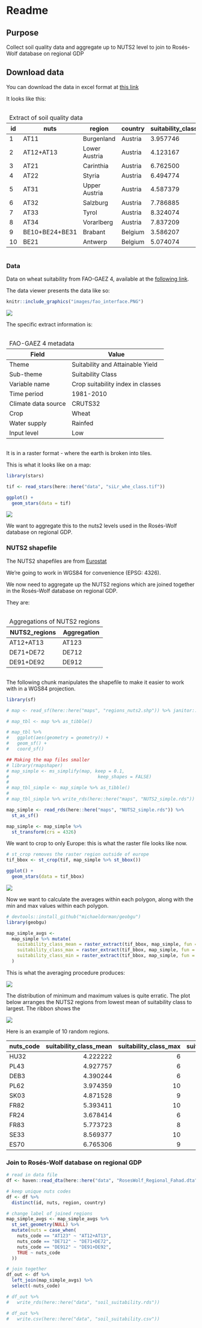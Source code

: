 Readme
================

## Purpose

Collect soil quality data and aggregate up to NUTS2 level to join to
Rosés-Wolf database on regional GDP

## Download data

You can download the data in excel format at [this
link](data/soil_suitability.xlsx)

It looks like this:

<div id="qbasgzimwk" style="overflow-x:auto;overflow-y:auto;width:auto;height:auto;">
  <style>html {
  font-family: -apple-system, BlinkMacSystemFont, 'Segoe UI', Roboto, Oxygen, Ubuntu, Cantarell, 'Helvetica Neue', 'Fira Sans', 'Droid Sans', Arial, sans-serif;
}

#qbasgzimwk .gt_table {
  display: table;
  border-collapse: collapse;
  margin-left: auto;
  margin-right: auto;
  color: #333333;
  font-size: 16px;
  font-weight: normal;
  font-style: normal;
  background-color: #FFFFFF;
  width: auto;
  border-top-style: solid;
  border-top-width: 2px;
  border-top-color: #A8A8A8;
  border-right-style: none;
  border-right-width: 2px;
  border-right-color: #D3D3D3;
  border-bottom-style: solid;
  border-bottom-width: 2px;
  border-bottom-color: #A8A8A8;
  border-left-style: none;
  border-left-width: 2px;
  border-left-color: #D3D3D3;
}

#qbasgzimwk .gt_heading {
  background-color: #FFFFFF;
  text-align: center;
  border-bottom-color: #FFFFFF;
  border-left-style: none;
  border-left-width: 1px;
  border-left-color: #D3D3D3;
  border-right-style: none;
  border-right-width: 1px;
  border-right-color: #D3D3D3;
}

#qbasgzimwk .gt_title {
  color: #333333;
  font-size: 125%;
  font-weight: initial;
  padding-top: 4px;
  padding-bottom: 4px;
  padding-left: 5px;
  padding-right: 5px;
  border-bottom-color: #FFFFFF;
  border-bottom-width: 0;
}

#qbasgzimwk .gt_subtitle {
  color: #333333;
  font-size: 85%;
  font-weight: initial;
  padding-top: 0;
  padding-bottom: 6px;
  padding-left: 5px;
  padding-right: 5px;
  border-top-color: #FFFFFF;
  border-top-width: 0;
}

#qbasgzimwk .gt_bottom_border {
  border-bottom-style: solid;
  border-bottom-width: 2px;
  border-bottom-color: #D3D3D3;
}

#qbasgzimwk .gt_col_headings {
  border-top-style: solid;
  border-top-width: 2px;
  border-top-color: #D3D3D3;
  border-bottom-style: solid;
  border-bottom-width: 2px;
  border-bottom-color: #D3D3D3;
  border-left-style: none;
  border-left-width: 1px;
  border-left-color: #D3D3D3;
  border-right-style: none;
  border-right-width: 1px;
  border-right-color: #D3D3D3;
}

#qbasgzimwk .gt_col_heading {
  color: #333333;
  background-color: #FFFFFF;
  font-size: 100%;
  font-weight: normal;
  text-transform: inherit;
  border-left-style: none;
  border-left-width: 1px;
  border-left-color: #D3D3D3;
  border-right-style: none;
  border-right-width: 1px;
  border-right-color: #D3D3D3;
  vertical-align: bottom;
  padding-top: 5px;
  padding-bottom: 6px;
  padding-left: 5px;
  padding-right: 5px;
  overflow-x: hidden;
}

#qbasgzimwk .gt_column_spanner_outer {
  color: #333333;
  background-color: #FFFFFF;
  font-size: 100%;
  font-weight: normal;
  text-transform: inherit;
  padding-top: 0;
  padding-bottom: 0;
  padding-left: 4px;
  padding-right: 4px;
}

#qbasgzimwk .gt_column_spanner_outer:first-child {
  padding-left: 0;
}

#qbasgzimwk .gt_column_spanner_outer:last-child {
  padding-right: 0;
}

#qbasgzimwk .gt_column_spanner {
  border-bottom-style: solid;
  border-bottom-width: 2px;
  border-bottom-color: #D3D3D3;
  vertical-align: bottom;
  padding-top: 5px;
  padding-bottom: 5px;
  overflow-x: hidden;
  display: inline-block;
  width: 100%;
}

#qbasgzimwk .gt_group_heading {
  padding-top: 8px;
  padding-bottom: 8px;
  padding-left: 5px;
  padding-right: 5px;
  color: #333333;
  background-color: #FFFFFF;
  font-size: 100%;
  font-weight: initial;
  text-transform: inherit;
  border-top-style: solid;
  border-top-width: 2px;
  border-top-color: #D3D3D3;
  border-bottom-style: solid;
  border-bottom-width: 2px;
  border-bottom-color: #D3D3D3;
  border-left-style: none;
  border-left-width: 1px;
  border-left-color: #D3D3D3;
  border-right-style: none;
  border-right-width: 1px;
  border-right-color: #D3D3D3;
  vertical-align: middle;
}

#qbasgzimwk .gt_empty_group_heading {
  padding: 0.5px;
  color: #333333;
  background-color: #FFFFFF;
  font-size: 100%;
  font-weight: initial;
  border-top-style: solid;
  border-top-width: 2px;
  border-top-color: #D3D3D3;
  border-bottom-style: solid;
  border-bottom-width: 2px;
  border-bottom-color: #D3D3D3;
  vertical-align: middle;
}

#qbasgzimwk .gt_from_md > :first-child {
  margin-top: 0;
}

#qbasgzimwk .gt_from_md > :last-child {
  margin-bottom: 0;
}

#qbasgzimwk .gt_row {
  padding-top: 8px;
  padding-bottom: 8px;
  padding-left: 5px;
  padding-right: 5px;
  margin: 10px;
  border-top-style: solid;
  border-top-width: 1px;
  border-top-color: #D3D3D3;
  border-left-style: none;
  border-left-width: 1px;
  border-left-color: #D3D3D3;
  border-right-style: none;
  border-right-width: 1px;
  border-right-color: #D3D3D3;
  vertical-align: middle;
  overflow-x: hidden;
}

#qbasgzimwk .gt_stub {
  color: #333333;
  background-color: #FFFFFF;
  font-size: 100%;
  font-weight: initial;
  text-transform: inherit;
  border-right-style: solid;
  border-right-width: 2px;
  border-right-color: #D3D3D3;
  padding-left: 5px;
  padding-right: 5px;
}

#qbasgzimwk .gt_stub_row_group {
  color: #333333;
  background-color: #FFFFFF;
  font-size: 100%;
  font-weight: initial;
  text-transform: inherit;
  border-right-style: solid;
  border-right-width: 2px;
  border-right-color: #D3D3D3;
  padding-left: 5px;
  padding-right: 5px;
  vertical-align: top;
}

#qbasgzimwk .gt_row_group_first td {
  border-top-width: 2px;
}

#qbasgzimwk .gt_summary_row {
  color: #333333;
  background-color: #FFFFFF;
  text-transform: inherit;
  padding-top: 8px;
  padding-bottom: 8px;
  padding-left: 5px;
  padding-right: 5px;
}

#qbasgzimwk .gt_first_summary_row {
  border-top-style: solid;
  border-top-color: #D3D3D3;
}

#qbasgzimwk .gt_first_summary_row.thick {
  border-top-width: 2px;
}

#qbasgzimwk .gt_last_summary_row {
  padding-top: 8px;
  padding-bottom: 8px;
  padding-left: 5px;
  padding-right: 5px;
  border-bottom-style: solid;
  border-bottom-width: 2px;
  border-bottom-color: #D3D3D3;
}

#qbasgzimwk .gt_grand_summary_row {
  color: #333333;
  background-color: #FFFFFF;
  text-transform: inherit;
  padding-top: 8px;
  padding-bottom: 8px;
  padding-left: 5px;
  padding-right: 5px;
}

#qbasgzimwk .gt_first_grand_summary_row {
  padding-top: 8px;
  padding-bottom: 8px;
  padding-left: 5px;
  padding-right: 5px;
  border-top-style: double;
  border-top-width: 6px;
  border-top-color: #D3D3D3;
}

#qbasgzimwk .gt_striped {
  background-color: rgba(128, 128, 128, 0.05);
}

#qbasgzimwk .gt_table_body {
  border-top-style: solid;
  border-top-width: 2px;
  border-top-color: #D3D3D3;
  border-bottom-style: solid;
  border-bottom-width: 2px;
  border-bottom-color: #D3D3D3;
}

#qbasgzimwk .gt_footnotes {
  color: #333333;
  background-color: #FFFFFF;
  border-bottom-style: none;
  border-bottom-width: 2px;
  border-bottom-color: #D3D3D3;
  border-left-style: none;
  border-left-width: 2px;
  border-left-color: #D3D3D3;
  border-right-style: none;
  border-right-width: 2px;
  border-right-color: #D3D3D3;
}

#qbasgzimwk .gt_footnote {
  margin: 0px;
  font-size: 90%;
  padding-left: 4px;
  padding-right: 4px;
  padding-left: 5px;
  padding-right: 5px;
}

#qbasgzimwk .gt_sourcenotes {
  color: #333333;
  background-color: #FFFFFF;
  border-bottom-style: none;
  border-bottom-width: 2px;
  border-bottom-color: #D3D3D3;
  border-left-style: none;
  border-left-width: 2px;
  border-left-color: #D3D3D3;
  border-right-style: none;
  border-right-width: 2px;
  border-right-color: #D3D3D3;
}

#qbasgzimwk .gt_sourcenote {
  font-size: 90%;
  padding-top: 4px;
  padding-bottom: 4px;
  padding-left: 5px;
  padding-right: 5px;
}

#qbasgzimwk .gt_left {
  text-align: left;
}

#qbasgzimwk .gt_center {
  text-align: center;
}

#qbasgzimwk .gt_right {
  text-align: right;
  font-variant-numeric: tabular-nums;
}

#qbasgzimwk .gt_font_normal {
  font-weight: normal;
}

#qbasgzimwk .gt_font_bold {
  font-weight: bold;
}

#qbasgzimwk .gt_font_italic {
  font-style: italic;
}

#qbasgzimwk .gt_super {
  font-size: 65%;
}

#qbasgzimwk .gt_footnote_marks {
  font-style: italic;
  font-weight: normal;
  font-size: 75%;
  vertical-align: 0.4em;
}

#qbasgzimwk .gt_asterisk {
  font-size: 100%;
  vertical-align: 0;
}

#qbasgzimwk .gt_indent_1 {
  text-indent: 5px;
}

#qbasgzimwk .gt_indent_2 {
  text-indent: 10px;
}

#qbasgzimwk .gt_indent_3 {
  text-indent: 15px;
}

#qbasgzimwk .gt_indent_4 {
  text-indent: 20px;
}

#qbasgzimwk .gt_indent_5 {
  text-indent: 25px;
}
</style>
  <table class="gt_table">
  <thead class="gt_header">
    <tr>
      <td colspan="7" class="gt_heading gt_title gt_font_normal gt_bottom_border" style>Extract of soil quality data</td>
    </tr>
    
  </thead>
  <thead class="gt_col_headings">
    <tr>
      <th class="gt_col_heading gt_columns_bottom_border gt_right" rowspan="1" colspan="1" scope="col">id</th>
      <th class="gt_col_heading gt_columns_bottom_border gt_left" rowspan="1" colspan="1" scope="col">nuts</th>
      <th class="gt_col_heading gt_columns_bottom_border gt_left" rowspan="1" colspan="1" scope="col">region</th>
      <th class="gt_col_heading gt_columns_bottom_border gt_left" rowspan="1" colspan="1" scope="col">country</th>
      <th class="gt_col_heading gt_columns_bottom_border gt_center" rowspan="1" colspan="1" scope="col">suitability_class_mean</th>
      <th class="gt_col_heading gt_columns_bottom_border gt_center" rowspan="1" colspan="1" scope="col">suitability_class_max</th>
      <th class="gt_col_heading gt_columns_bottom_border gt_center" rowspan="1" colspan="1" scope="col">suitability_class_min</th>
    </tr>
  </thead>
  <tbody class="gt_table_body">
    <tr><td class="gt_row gt_right">1</td>
<td class="gt_row gt_left">AT11</td>
<td class="gt_row gt_left">Burgenland</td>
<td class="gt_row gt_left">Austria</td>
<td class="gt_row gt_center">3.957746</td>
<td class="gt_row gt_center">10</td>
<td class="gt_row gt_center">2</td></tr>
    <tr><td class="gt_row gt_right">2</td>
<td class="gt_row gt_left">AT12+AT13</td>
<td class="gt_row gt_left">Lower Austria</td>
<td class="gt_row gt_left">Austria</td>
<td class="gt_row gt_center">4.123167</td>
<td class="gt_row gt_center">8</td>
<td class="gt_row gt_center">2</td></tr>
    <tr><td class="gt_row gt_right">3</td>
<td class="gt_row gt_left">AT21</td>
<td class="gt_row gt_left">Carinthia</td>
<td class="gt_row gt_left">Austria</td>
<td class="gt_row gt_center">6.762500</td>
<td class="gt_row gt_center">9</td>
<td class="gt_row gt_center">2</td></tr>
    <tr><td class="gt_row gt_right">4</td>
<td class="gt_row gt_left">AT22</td>
<td class="gt_row gt_left">Styria</td>
<td class="gt_row gt_left">Austria</td>
<td class="gt_row gt_center">6.494774</td>
<td class="gt_row gt_center">9</td>
<td class="gt_row gt_center">2</td></tr>
    <tr><td class="gt_row gt_right">5</td>
<td class="gt_row gt_left">AT31</td>
<td class="gt_row gt_left">Upper Austria</td>
<td class="gt_row gt_left">Austria</td>
<td class="gt_row gt_center">4.587379</td>
<td class="gt_row gt_center">9</td>
<td class="gt_row gt_center">2</td></tr>
    <tr><td class="gt_row gt_right">6</td>
<td class="gt_row gt_left">AT32</td>
<td class="gt_row gt_left">Salzburg</td>
<td class="gt_row gt_left">Austria</td>
<td class="gt_row gt_center">7.786885</td>
<td class="gt_row gt_center">9</td>
<td class="gt_row gt_center">2</td></tr>
    <tr><td class="gt_row gt_right">7</td>
<td class="gt_row gt_left">AT33</td>
<td class="gt_row gt_left">Tyrol</td>
<td class="gt_row gt_left">Austria</td>
<td class="gt_row gt_center">8.324074</td>
<td class="gt_row gt_center">9</td>
<td class="gt_row gt_center">5</td></tr>
    <tr><td class="gt_row gt_right">8</td>
<td class="gt_row gt_left">AT34</td>
<td class="gt_row gt_left">Vorarlberg</td>
<td class="gt_row gt_left">Austria</td>
<td class="gt_row gt_center">7.837209</td>
<td class="gt_row gt_center">9</td>
<td class="gt_row gt_center">5</td></tr>
    <tr><td class="gt_row gt_right">9</td>
<td class="gt_row gt_left">BE10+BE24+BE31</td>
<td class="gt_row gt_left">Brabant</td>
<td class="gt_row gt_left">Belgium</td>
<td class="gt_row gt_center">3.586207</td>
<td class="gt_row gt_center">6</td>
<td class="gt_row gt_center">2</td></tr>
    <tr><td class="gt_row gt_right">10</td>
<td class="gt_row gt_left">BE21</td>
<td class="gt_row gt_left">Antwerp</td>
<td class="gt_row gt_left">Belgium</td>
<td class="gt_row gt_center">5.074074</td>
<td class="gt_row gt_center">8</td>
<td class="gt_row gt_center">4</td></tr>
  </tbody>
  
  
</table>
</div>

### Data

Data on wheat suitability from FAO-GAEZ 4, available at the [following
link](https://gaez-data-portal-hqfao.hub.arcgis.com/pages/data-viewer).

The data viewer presents the data like so:

``` r
knitr::include_graphics("images/fao_interface.PNG")
```

![](images/fao_interface.PNG)

The specific extract information is:

<div id="jknymxclgl" style="overflow-x:auto;overflow-y:auto;width:auto;height:auto;">
  <style>html {
  font-family: -apple-system, BlinkMacSystemFont, 'Segoe UI', Roboto, Oxygen, Ubuntu, Cantarell, 'Helvetica Neue', 'Fira Sans', 'Droid Sans', Arial, sans-serif;
}

#jknymxclgl .gt_table {
  display: table;
  border-collapse: collapse;
  margin-left: auto;
  margin-right: auto;
  color: #333333;
  font-size: 16px;
  font-weight: normal;
  font-style: normal;
  background-color: #FFFFFF;
  width: auto;
  border-top-style: solid;
  border-top-width: 2px;
  border-top-color: #A8A8A8;
  border-right-style: none;
  border-right-width: 2px;
  border-right-color: #D3D3D3;
  border-bottom-style: solid;
  border-bottom-width: 2px;
  border-bottom-color: #A8A8A8;
  border-left-style: none;
  border-left-width: 2px;
  border-left-color: #D3D3D3;
}

#jknymxclgl .gt_heading {
  background-color: #FFFFFF;
  text-align: center;
  border-bottom-color: #FFFFFF;
  border-left-style: none;
  border-left-width: 1px;
  border-left-color: #D3D3D3;
  border-right-style: none;
  border-right-width: 1px;
  border-right-color: #D3D3D3;
}

#jknymxclgl .gt_title {
  color: #333333;
  font-size: 125%;
  font-weight: initial;
  padding-top: 4px;
  padding-bottom: 4px;
  padding-left: 5px;
  padding-right: 5px;
  border-bottom-color: #FFFFFF;
  border-bottom-width: 0;
}

#jknymxclgl .gt_subtitle {
  color: #333333;
  font-size: 85%;
  font-weight: initial;
  padding-top: 0;
  padding-bottom: 6px;
  padding-left: 5px;
  padding-right: 5px;
  border-top-color: #FFFFFF;
  border-top-width: 0;
}

#jknymxclgl .gt_bottom_border {
  border-bottom-style: solid;
  border-bottom-width: 2px;
  border-bottom-color: #D3D3D3;
}

#jknymxclgl .gt_col_headings {
  border-top-style: solid;
  border-top-width: 2px;
  border-top-color: #D3D3D3;
  border-bottom-style: solid;
  border-bottom-width: 2px;
  border-bottom-color: #D3D3D3;
  border-left-style: none;
  border-left-width: 1px;
  border-left-color: #D3D3D3;
  border-right-style: none;
  border-right-width: 1px;
  border-right-color: #D3D3D3;
}

#jknymxclgl .gt_col_heading {
  color: #333333;
  background-color: #FFFFFF;
  font-size: 100%;
  font-weight: normal;
  text-transform: inherit;
  border-left-style: none;
  border-left-width: 1px;
  border-left-color: #D3D3D3;
  border-right-style: none;
  border-right-width: 1px;
  border-right-color: #D3D3D3;
  vertical-align: bottom;
  padding-top: 5px;
  padding-bottom: 6px;
  padding-left: 5px;
  padding-right: 5px;
  overflow-x: hidden;
}

#jknymxclgl .gt_column_spanner_outer {
  color: #333333;
  background-color: #FFFFFF;
  font-size: 100%;
  font-weight: normal;
  text-transform: inherit;
  padding-top: 0;
  padding-bottom: 0;
  padding-left: 4px;
  padding-right: 4px;
}

#jknymxclgl .gt_column_spanner_outer:first-child {
  padding-left: 0;
}

#jknymxclgl .gt_column_spanner_outer:last-child {
  padding-right: 0;
}

#jknymxclgl .gt_column_spanner {
  border-bottom-style: solid;
  border-bottom-width: 2px;
  border-bottom-color: #D3D3D3;
  vertical-align: bottom;
  padding-top: 5px;
  padding-bottom: 5px;
  overflow-x: hidden;
  display: inline-block;
  width: 100%;
}

#jknymxclgl .gt_group_heading {
  padding-top: 8px;
  padding-bottom: 8px;
  padding-left: 5px;
  padding-right: 5px;
  color: #333333;
  background-color: #FFFFFF;
  font-size: 100%;
  font-weight: initial;
  text-transform: inherit;
  border-top-style: solid;
  border-top-width: 2px;
  border-top-color: #D3D3D3;
  border-bottom-style: solid;
  border-bottom-width: 2px;
  border-bottom-color: #D3D3D3;
  border-left-style: none;
  border-left-width: 1px;
  border-left-color: #D3D3D3;
  border-right-style: none;
  border-right-width: 1px;
  border-right-color: #D3D3D3;
  vertical-align: middle;
}

#jknymxclgl .gt_empty_group_heading {
  padding: 0.5px;
  color: #333333;
  background-color: #FFFFFF;
  font-size: 100%;
  font-weight: initial;
  border-top-style: solid;
  border-top-width: 2px;
  border-top-color: #D3D3D3;
  border-bottom-style: solid;
  border-bottom-width: 2px;
  border-bottom-color: #D3D3D3;
  vertical-align: middle;
}

#jknymxclgl .gt_from_md > :first-child {
  margin-top: 0;
}

#jknymxclgl .gt_from_md > :last-child {
  margin-bottom: 0;
}

#jknymxclgl .gt_row {
  padding-top: 8px;
  padding-bottom: 8px;
  padding-left: 5px;
  padding-right: 5px;
  margin: 10px;
  border-top-style: solid;
  border-top-width: 1px;
  border-top-color: #D3D3D3;
  border-left-style: none;
  border-left-width: 1px;
  border-left-color: #D3D3D3;
  border-right-style: none;
  border-right-width: 1px;
  border-right-color: #D3D3D3;
  vertical-align: middle;
  overflow-x: hidden;
}

#jknymxclgl .gt_stub {
  color: #333333;
  background-color: #FFFFFF;
  font-size: 100%;
  font-weight: initial;
  text-transform: inherit;
  border-right-style: solid;
  border-right-width: 2px;
  border-right-color: #D3D3D3;
  padding-left: 5px;
  padding-right: 5px;
}

#jknymxclgl .gt_stub_row_group {
  color: #333333;
  background-color: #FFFFFF;
  font-size: 100%;
  font-weight: initial;
  text-transform: inherit;
  border-right-style: solid;
  border-right-width: 2px;
  border-right-color: #D3D3D3;
  padding-left: 5px;
  padding-right: 5px;
  vertical-align: top;
}

#jknymxclgl .gt_row_group_first td {
  border-top-width: 2px;
}

#jknymxclgl .gt_summary_row {
  color: #333333;
  background-color: #FFFFFF;
  text-transform: inherit;
  padding-top: 8px;
  padding-bottom: 8px;
  padding-left: 5px;
  padding-right: 5px;
}

#jknymxclgl .gt_first_summary_row {
  border-top-style: solid;
  border-top-color: #D3D3D3;
}

#jknymxclgl .gt_first_summary_row.thick {
  border-top-width: 2px;
}

#jknymxclgl .gt_last_summary_row {
  padding-top: 8px;
  padding-bottom: 8px;
  padding-left: 5px;
  padding-right: 5px;
  border-bottom-style: solid;
  border-bottom-width: 2px;
  border-bottom-color: #D3D3D3;
}

#jknymxclgl .gt_grand_summary_row {
  color: #333333;
  background-color: #FFFFFF;
  text-transform: inherit;
  padding-top: 8px;
  padding-bottom: 8px;
  padding-left: 5px;
  padding-right: 5px;
}

#jknymxclgl .gt_first_grand_summary_row {
  padding-top: 8px;
  padding-bottom: 8px;
  padding-left: 5px;
  padding-right: 5px;
  border-top-style: double;
  border-top-width: 6px;
  border-top-color: #D3D3D3;
}

#jknymxclgl .gt_striped {
  background-color: rgba(128, 128, 128, 0.05);
}

#jknymxclgl .gt_table_body {
  border-top-style: solid;
  border-top-width: 2px;
  border-top-color: #D3D3D3;
  border-bottom-style: solid;
  border-bottom-width: 2px;
  border-bottom-color: #D3D3D3;
}

#jknymxclgl .gt_footnotes {
  color: #333333;
  background-color: #FFFFFF;
  border-bottom-style: none;
  border-bottom-width: 2px;
  border-bottom-color: #D3D3D3;
  border-left-style: none;
  border-left-width: 2px;
  border-left-color: #D3D3D3;
  border-right-style: none;
  border-right-width: 2px;
  border-right-color: #D3D3D3;
}

#jknymxclgl .gt_footnote {
  margin: 0px;
  font-size: 90%;
  padding-left: 4px;
  padding-right: 4px;
  padding-left: 5px;
  padding-right: 5px;
}

#jknymxclgl .gt_sourcenotes {
  color: #333333;
  background-color: #FFFFFF;
  border-bottom-style: none;
  border-bottom-width: 2px;
  border-bottom-color: #D3D3D3;
  border-left-style: none;
  border-left-width: 2px;
  border-left-color: #D3D3D3;
  border-right-style: none;
  border-right-width: 2px;
  border-right-color: #D3D3D3;
}

#jknymxclgl .gt_sourcenote {
  font-size: 90%;
  padding-top: 4px;
  padding-bottom: 4px;
  padding-left: 5px;
  padding-right: 5px;
}

#jknymxclgl .gt_left {
  text-align: left;
}

#jknymxclgl .gt_center {
  text-align: center;
}

#jknymxclgl .gt_right {
  text-align: right;
  font-variant-numeric: tabular-nums;
}

#jknymxclgl .gt_font_normal {
  font-weight: normal;
}

#jknymxclgl .gt_font_bold {
  font-weight: bold;
}

#jknymxclgl .gt_font_italic {
  font-style: italic;
}

#jknymxclgl .gt_super {
  font-size: 65%;
}

#jknymxclgl .gt_footnote_marks {
  font-style: italic;
  font-weight: normal;
  font-size: 75%;
  vertical-align: 0.4em;
}

#jknymxclgl .gt_asterisk {
  font-size: 100%;
  vertical-align: 0;
}

#jknymxclgl .gt_indent_1 {
  text-indent: 5px;
}

#jknymxclgl .gt_indent_2 {
  text-indent: 10px;
}

#jknymxclgl .gt_indent_3 {
  text-indent: 15px;
}

#jknymxclgl .gt_indent_4 {
  text-indent: 20px;
}

#jknymxclgl .gt_indent_5 {
  text-indent: 25px;
}
</style>
  <table class="gt_table">
  <thead class="gt_header">
    <tr>
      <td colspan="2" class="gt_heading gt_title gt_font_normal gt_bottom_border" style>FAO-GAEZ 4 metadata</td>
    </tr>
    
  </thead>
  <thead class="gt_col_headings">
    <tr>
      <th class="gt_col_heading gt_columns_bottom_border gt_left" rowspan="1" colspan="1" scope="col">Field</th>
      <th class="gt_col_heading gt_columns_bottom_border gt_left" rowspan="1" colspan="1" scope="col">Value</th>
    </tr>
  </thead>
  <tbody class="gt_table_body">
    <tr><td class="gt_row gt_left">Theme</td>
<td class="gt_row gt_left">Suitability and Attainable Yield</td></tr>
    <tr><td class="gt_row gt_left">Sub-theme</td>
<td class="gt_row gt_left">Suitability Class</td></tr>
    <tr><td class="gt_row gt_left">Variable name</td>
<td class="gt_row gt_left">Crop suitability index in classes</td></tr>
    <tr><td class="gt_row gt_left">Time period</td>
<td class="gt_row gt_left">1981-2010</td></tr>
    <tr><td class="gt_row gt_left">Climate data source</td>
<td class="gt_row gt_left">CRUTS32</td></tr>
    <tr><td class="gt_row gt_left">Crop</td>
<td class="gt_row gt_left">Wheat</td></tr>
    <tr><td class="gt_row gt_left">Water supply</td>
<td class="gt_row gt_left">Rainfed</td></tr>
    <tr><td class="gt_row gt_left">Input level</td>
<td class="gt_row gt_left">Low</td></tr>
  </tbody>
  
  
</table>
</div>

It is in a raster format - where the earth is broken into tiles.

This is what it looks like on a map:

``` r
library(stars)

tif <- read_stars(here::here("data", "siLr_whe_class.tif"))

ggplot() +
  geom_stars(data = tif)
```

![](README_files/figure-commonmark/unnamed-chunk-4-1.png)

We want to aggregate this to the nuts2 levels used in the Rosés-Wolf
database on regional GDP.

### NUTS2 shapefile

The NUTS2 shapefiles are from
[Eurostat](https://ec.europa.eu/eurostat/web/gisco/geodata/reference-data/administrative-units-statistical-units/nuts)

We’re going to work in WGS84 for convenience (EPSG: 4326).

We now need to aggregate up the NUTS2 regions which are joined together
in the Rosés-Wolf database on regional GDP.

They are:

<div id="bbrjwslbzz" style="overflow-x:auto;overflow-y:auto;width:auto;height:auto;">
<style>html {
  font-family: -apple-system, BlinkMacSystemFont, 'Segoe UI', Roboto, Oxygen, Ubuntu, Cantarell, 'Helvetica Neue', 'Fira Sans', 'Droid Sans', Arial, sans-serif;
}

#bbrjwslbzz .gt_table {
  display: table;
  border-collapse: collapse;
  margin-left: auto;
  margin-right: auto;
  color: #333333;
  font-size: 16px;
  font-weight: normal;
  font-style: normal;
  background-color: #FFFFFF;
  width: auto;
  border-top-style: solid;
  border-top-width: 2px;
  border-top-color: #A8A8A8;
  border-right-style: none;
  border-right-width: 2px;
  border-right-color: #D3D3D3;
  border-bottom-style: solid;
  border-bottom-width: 2px;
  border-bottom-color: #A8A8A8;
  border-left-style: none;
  border-left-width: 2px;
  border-left-color: #D3D3D3;
}

#bbrjwslbzz .gt_heading {
  background-color: #FFFFFF;
  text-align: center;
  border-bottom-color: #FFFFFF;
  border-left-style: none;
  border-left-width: 1px;
  border-left-color: #D3D3D3;
  border-right-style: none;
  border-right-width: 1px;
  border-right-color: #D3D3D3;
}

#bbrjwslbzz .gt_title {
  color: #333333;
  font-size: 125%;
  font-weight: initial;
  padding-top: 4px;
  padding-bottom: 4px;
  padding-left: 5px;
  padding-right: 5px;
  border-bottom-color: #FFFFFF;
  border-bottom-width: 0;
}

#bbrjwslbzz .gt_subtitle {
  color: #333333;
  font-size: 85%;
  font-weight: initial;
  padding-top: 0;
  padding-bottom: 6px;
  padding-left: 5px;
  padding-right: 5px;
  border-top-color: #FFFFFF;
  border-top-width: 0;
}

#bbrjwslbzz .gt_bottom_border {
  border-bottom-style: solid;
  border-bottom-width: 2px;
  border-bottom-color: #D3D3D3;
}

#bbrjwslbzz .gt_col_headings {
  border-top-style: solid;
  border-top-width: 2px;
  border-top-color: #D3D3D3;
  border-bottom-style: solid;
  border-bottom-width: 2px;
  border-bottom-color: #D3D3D3;
  border-left-style: none;
  border-left-width: 1px;
  border-left-color: #D3D3D3;
  border-right-style: none;
  border-right-width: 1px;
  border-right-color: #D3D3D3;
}

#bbrjwslbzz .gt_col_heading {
  color: #333333;
  background-color: #FFFFFF;
  font-size: 100%;
  font-weight: normal;
  text-transform: inherit;
  border-left-style: none;
  border-left-width: 1px;
  border-left-color: #D3D3D3;
  border-right-style: none;
  border-right-width: 1px;
  border-right-color: #D3D3D3;
  vertical-align: bottom;
  padding-top: 5px;
  padding-bottom: 6px;
  padding-left: 5px;
  padding-right: 5px;
  overflow-x: hidden;
}

#bbrjwslbzz .gt_column_spanner_outer {
  color: #333333;
  background-color: #FFFFFF;
  font-size: 100%;
  font-weight: normal;
  text-transform: inherit;
  padding-top: 0;
  padding-bottom: 0;
  padding-left: 4px;
  padding-right: 4px;
}

#bbrjwslbzz .gt_column_spanner_outer:first-child {
  padding-left: 0;
}

#bbrjwslbzz .gt_column_spanner_outer:last-child {
  padding-right: 0;
}

#bbrjwslbzz .gt_column_spanner {
  border-bottom-style: solid;
  border-bottom-width: 2px;
  border-bottom-color: #D3D3D3;
  vertical-align: bottom;
  padding-top: 5px;
  padding-bottom: 5px;
  overflow-x: hidden;
  display: inline-block;
  width: 100%;
}

#bbrjwslbzz .gt_group_heading {
  padding-top: 8px;
  padding-bottom: 8px;
  padding-left: 5px;
  padding-right: 5px;
  color: #333333;
  background-color: #FFFFFF;
  font-size: 100%;
  font-weight: initial;
  text-transform: inherit;
  border-top-style: solid;
  border-top-width: 2px;
  border-top-color: #D3D3D3;
  border-bottom-style: solid;
  border-bottom-width: 2px;
  border-bottom-color: #D3D3D3;
  border-left-style: none;
  border-left-width: 1px;
  border-left-color: #D3D3D3;
  border-right-style: none;
  border-right-width: 1px;
  border-right-color: #D3D3D3;
  vertical-align: middle;
}

#bbrjwslbzz .gt_empty_group_heading {
  padding: 0.5px;
  color: #333333;
  background-color: #FFFFFF;
  font-size: 100%;
  font-weight: initial;
  border-top-style: solid;
  border-top-width: 2px;
  border-top-color: #D3D3D3;
  border-bottom-style: solid;
  border-bottom-width: 2px;
  border-bottom-color: #D3D3D3;
  vertical-align: middle;
}

#bbrjwslbzz .gt_from_md > :first-child {
  margin-top: 0;
}

#bbrjwslbzz .gt_from_md > :last-child {
  margin-bottom: 0;
}

#bbrjwslbzz .gt_row {
  padding-top: 8px;
  padding-bottom: 8px;
  padding-left: 5px;
  padding-right: 5px;
  margin: 10px;
  border-top-style: solid;
  border-top-width: 1px;
  border-top-color: #D3D3D3;
  border-left-style: none;
  border-left-width: 1px;
  border-left-color: #D3D3D3;
  border-right-style: none;
  border-right-width: 1px;
  border-right-color: #D3D3D3;
  vertical-align: middle;
  overflow-x: hidden;
}

#bbrjwslbzz .gt_stub {
  color: #333333;
  background-color: #FFFFFF;
  font-size: 100%;
  font-weight: initial;
  text-transform: inherit;
  border-right-style: solid;
  border-right-width: 2px;
  border-right-color: #D3D3D3;
  padding-left: 5px;
  padding-right: 5px;
}

#bbrjwslbzz .gt_stub_row_group {
  color: #333333;
  background-color: #FFFFFF;
  font-size: 100%;
  font-weight: initial;
  text-transform: inherit;
  border-right-style: solid;
  border-right-width: 2px;
  border-right-color: #D3D3D3;
  padding-left: 5px;
  padding-right: 5px;
  vertical-align: top;
}

#bbrjwslbzz .gt_row_group_first td {
  border-top-width: 2px;
}

#bbrjwslbzz .gt_summary_row {
  color: #333333;
  background-color: #FFFFFF;
  text-transform: inherit;
  padding-top: 8px;
  padding-bottom: 8px;
  padding-left: 5px;
  padding-right: 5px;
}

#bbrjwslbzz .gt_first_summary_row {
  border-top-style: solid;
  border-top-color: #D3D3D3;
}

#bbrjwslbzz .gt_first_summary_row.thick {
  border-top-width: 2px;
}

#bbrjwslbzz .gt_last_summary_row {
  padding-top: 8px;
  padding-bottom: 8px;
  padding-left: 5px;
  padding-right: 5px;
  border-bottom-style: solid;
  border-bottom-width: 2px;
  border-bottom-color: #D3D3D3;
}

#bbrjwslbzz .gt_grand_summary_row {
  color: #333333;
  background-color: #FFFFFF;
  text-transform: inherit;
  padding-top: 8px;
  padding-bottom: 8px;
  padding-left: 5px;
  padding-right: 5px;
}

#bbrjwslbzz .gt_first_grand_summary_row {
  padding-top: 8px;
  padding-bottom: 8px;
  padding-left: 5px;
  padding-right: 5px;
  border-top-style: double;
  border-top-width: 6px;
  border-top-color: #D3D3D3;
}

#bbrjwslbzz .gt_striped {
  background-color: rgba(128, 128, 128, 0.05);
}

#bbrjwslbzz .gt_table_body {
  border-top-style: solid;
  border-top-width: 2px;
  border-top-color: #D3D3D3;
  border-bottom-style: solid;
  border-bottom-width: 2px;
  border-bottom-color: #D3D3D3;
}

#bbrjwslbzz .gt_footnotes {
  color: #333333;
  background-color: #FFFFFF;
  border-bottom-style: none;
  border-bottom-width: 2px;
  border-bottom-color: #D3D3D3;
  border-left-style: none;
  border-left-width: 2px;
  border-left-color: #D3D3D3;
  border-right-style: none;
  border-right-width: 2px;
  border-right-color: #D3D3D3;
}

#bbrjwslbzz .gt_footnote {
  margin: 0px;
  font-size: 90%;
  padding-left: 4px;
  padding-right: 4px;
  padding-left: 5px;
  padding-right: 5px;
}

#bbrjwslbzz .gt_sourcenotes {
  color: #333333;
  background-color: #FFFFFF;
  border-bottom-style: none;
  border-bottom-width: 2px;
  border-bottom-color: #D3D3D3;
  border-left-style: none;
  border-left-width: 2px;
  border-left-color: #D3D3D3;
  border-right-style: none;
  border-right-width: 2px;
  border-right-color: #D3D3D3;
}

#bbrjwslbzz .gt_sourcenote {
  font-size: 90%;
  padding-top: 4px;
  padding-bottom: 4px;
  padding-left: 5px;
  padding-right: 5px;
}

#bbrjwslbzz .gt_left {
  text-align: left;
}

#bbrjwslbzz .gt_center {
  text-align: center;
}

#bbrjwslbzz .gt_right {
  text-align: right;
  font-variant-numeric: tabular-nums;
}

#bbrjwslbzz .gt_font_normal {
  font-weight: normal;
}

#bbrjwslbzz .gt_font_bold {
  font-weight: bold;
}

#bbrjwslbzz .gt_font_italic {
  font-style: italic;
}

#bbrjwslbzz .gt_super {
  font-size: 65%;
}

#bbrjwslbzz .gt_footnote_marks {
  font-style: italic;
  font-weight: normal;
  font-size: 75%;
  vertical-align: 0.4em;
}

#bbrjwslbzz .gt_asterisk {
  font-size: 100%;
  vertical-align: 0;
}

#bbrjwslbzz .gt_indent_1 {
  text-indent: 5px;
}

#bbrjwslbzz .gt_indent_2 {
  text-indent: 10px;
}

#bbrjwslbzz .gt_indent_3 {
  text-indent: 15px;
}

#bbrjwslbzz .gt_indent_4 {
  text-indent: 20px;
}

#bbrjwslbzz .gt_indent_5 {
  text-indent: 25px;
}
</style>
<table class="gt_table">
  <thead class="gt_header">
    <tr>
      <td colspan="2" class="gt_heading gt_title gt_font_normal gt_bottom_border" style>Aggregations of NUTS2 regions</td>
    </tr>
    
  </thead>
  <thead class="gt_col_headings">
    <tr>
      <th class="gt_col_heading gt_columns_bottom_border gt_left" rowspan="1" colspan="1" scope="col">NUTS2_regions</th>
      <th class="gt_col_heading gt_columns_bottom_border gt_left" rowspan="1" colspan="1" scope="col">Aggregation</th>
    </tr>
  </thead>
  <tbody class="gt_table_body">
    <tr><td class="gt_row gt_left">AT12+AT13</td>
<td class="gt_row gt_left">AT123</td></tr>
    <tr><td class="gt_row gt_left">DE71+DE72</td>
<td class="gt_row gt_left">DE712</td></tr>
    <tr><td class="gt_row gt_left">DE91+DE92</td>
<td class="gt_row gt_left">DE912</td></tr>
  </tbody>
  
  
</table>
</div>

The following chunk manipulates the shapefile to make it easier to work
with in a WGS84 projection.

``` r
library(sf)

# map <- read_sf(here::here("maps", "regions_nuts2.shp")) %>% janitor::clean_names()

# map_tbl <- map %>% as_tibble()

# map_tbl %>%
#   ggplot(aes(geometry = geometry)) +
#   geom_sf() +
#   coord_sf()

## Making the map files smaller
# library(rmapshaper)
# map_simple <- ms_simplify(map, keep = 0.1,
#                                 keep_shapes = FALSE)
# 
# map_tbl_simple <- map_simple %>% as_tibble()
# 
# map_tbl_simple %>% write_rds(here::here("maps", "NUTS2_simple.rds"))

map_simple <- read_rds(here::here("maps", "NUTS2_simple.rds")) %>% 
  st_as_sf()

map_simple <- map_simple %>% 
  st_transform(crs = 4326)
```

We want to crop to only Europe: this is what the raster file looks like
now.

``` r
# st_crop removes the raster region outside of europe
tif_bbox <- st_crop(tif, map_simple %>% st_bbox())

ggplot() +
  geom_stars(data = tif_bbox)
```

![](README_files/figure-commonmark/unnamed-chunk-7-1.png)

Now we want to calculate the averages within each polygon, along with
the min and max values within each polygon.

``` r
# devtools::install_github("michaeldorman/geobgu")
library(geobgu)

map_simple_avgs <-
  map_simple %>% mutate(
    suitability_class_mean = raster_extract(tif_bbox, map_simple, fun = mean, na.rm = TRUE),
    suitability_class_max = raster_extract(tif_bbox, map_simple, fun = max, na.rm = TRUE),
    suitability_class_min = raster_extract(tif_bbox, map_simple, fun = min, na.rm = TRUE)
  )
```

This is what the averaging procedure produces:

![](README_files/figure-commonmark/unnamed-chunk-9-1.png)

The distribution of minimum and maximum values is quite erratic. The
plot below arranges the NUTS2 regions from lowest mean of suitability
class to largest. The ribbon shows the

![](README_files/figure-commonmark/unnamed-chunk-10-1.png)

Here is an example of 10 random regions.

| nuts_code | suitability_class_mean | suitability_class_max | suitability_class_min |
|:----------|-----------------------:|----------------------:|----------------------:|
| HU32      |               4.222222 |                     6 |                     2 |
| PL43      |               4.927757 |                     6 |                     3 |
| DEB3      |               4.390244 |                     6 |                     2 |
| PL62      |               3.974359 |                    10 |                     2 |
| SK03      |               4.871528 |                     9 |                     2 |
| FR82      |               5.393411 |                    10 |                     2 |
| FR24      |               3.678414 |                     6 |                     2 |
| FR83      |               5.773723 |                     8 |                     2 |
| SE33      |               8.569377 |                    10 |                     6 |
| ES70      |               6.765306 |                     9 |                     4 |

### Join to Rosés-Wolf database on regional GDP

``` r
# read in data file
df <- haven::read_dta(here::here("data", "RosesWolf_Regional_Fahad.dta"))

# keep unique nuts codes
df <- df %>%
  distinct(id, nuts, region, country)

# change label of joined regions
map_simple_avgs <- map_simple_avgs %>%
  st_set_geometry(NULL) %>%
  mutate(nuts = case_when(
    nuts_code == "AT123" ~ "AT12+AT13",
    nuts_code == "DE712" ~ "DE71+DE72",
    nuts_code == "DE912" ~ "DE91+DE92",
    TRUE ~ nuts_code
  ))

# join together
df_out <- df %>%
  left_join(map_simple_avgs) %>%
  select(-nuts_code)

# df_out %>% 
#   write_rds(here::here("data", "soil_suitability.rds"))

# df_out %>% 
#   write.csv(here::here("data", "soil_suitability.csv"))
```
